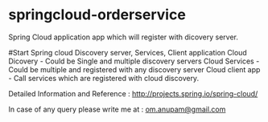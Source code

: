 # springcloud-orderservice

Spring Cloud application app which will register with dicovery server.

#Start Spring cloud Discovery server, Services, Client application Cloud Dicovery - Could be Single and multiple discovery servers Cloud Services - Could be multiple and registered with any discovery server Cloud client app - Call services which are registered with cloud discovery.

Detailed Information and Reference : http://projects.spring.io/spring-cloud/

In case of any query please write me at : om.anupam@gmail.com
